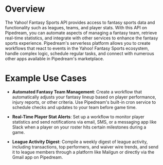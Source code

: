 # Overview

The Yahoo! Fantasy Sports API provides access to fantasy sports data and functionality such as leagues, teams, and player stats. With this API on Pipedream, you can automate aspects of managing a fantasy team, retrieve real-time statistics, and integrate with other services to enhance the fantasy sports experience. Pipedream's serverless platform allows you to create workflows that react to events in the Yahoo! Fantasy Sports ecosystem, handle complex logic, schedule regular tasks, and connect with numerous other apps available in Pipedream's marketplace.

# Example Use Cases

- **Automated Fantasy Team Management**: Create a workflow that automatically adjusts your fantasy lineup based on player performance, injury reports, or other criteria. Use Pipedream's built-in cron service to schedule checks and updates to your team before game time.

- **Real-Time Player Stat Alerts**: Set up a workflow to monitor player statistics and send notifications via email, SMS, or a messaging app like Slack when a player on your roster hits certain milestones during a game.

- **League Activity Digest**: Compile a weekly digest of league activity, including transactions, top performers, and waiver wire trends, and send it to league members through a platform like Mailgun or directly via the Gmail app on Pipedream.
